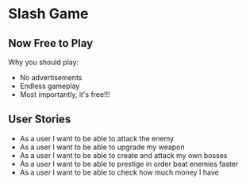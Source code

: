 # Slash Game

## Now Free to Play

Why you should play:
- No advertisements
- Endless gameplay
- Most importantly, it's free!!!






## User Stories
- As a user I want to be able to attack the enemy
- As a user I want to be able to upgrade my weapon
- As a user I want to be able to create and attack my own bosses
- As a user I want to be able to prestige in order beat enemies faster
- As a user I want to be able to check how much money I have